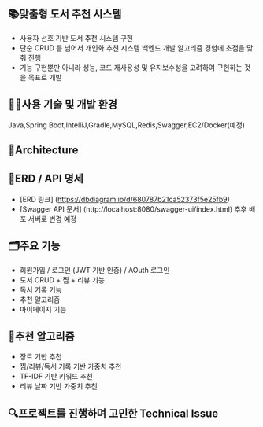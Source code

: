 ## 📚맞춤형 도서 추천 시스템
- 사용자 선호 기반 도서 추천 시스템 구현
- 단순 CRUD 를 넘어서 개인화 추천 시스템 백엔드 개발 알고리즘 경험에 초점을 맞춰 진행
- 기능 구현뿐만 아니라 성능, 코드 재사용성 및 유지보수성을 고려하여 구현하는 것을 목표로 개발

## 👩‍💻사용 기술 및 개발 환경
Java,Spring Boot,IntelliJ,Gradle,MySQL,Redis,Swagger,EC2/Docker(예정)

## 🧩Architecture


## 📄ERD / API 명세
- [ERD 링크] (https://dbdiagram.io/d/680787b21ca52373f5e25fb9)
- [Swagger API 문서] (http://localhost:8080/swagger-ui/index.html) 추후 배포 서버로 변경 예정

## 🗂️주요 기능
- 회원가입 / 로그인 (JWT 기반 인증) / AOuth 로그인
- 도서 CRUD + 찜 + 리뷰 기능
- 독서 기록 기능
- 추천 알고리즘
- 마이페이지 기능

## 🤖추천 알고리즘
- 장르 기반 추천
- 찜/리뷰/독서 기록 기반 가중치 추천
- TF-IDF 기반 키워드 추천
- 리뷰 날짜 기반 가중치 추천

## 🔍프로젝트를 진행하며 고민한 Technical Issue


